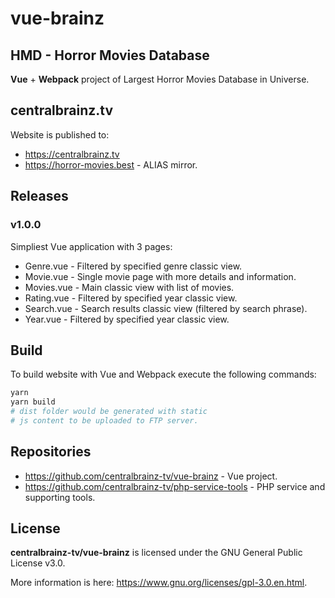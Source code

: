 # vue-brainz
## HMD - Horror Movies Database
**Vue** + **Webpack** project of Largest Horror Movies Database in Universe.
## centralbrainz.tv
Website is published to:
* https://centralbrainz.tv
* https://horror-movies.best - ALIAS mirror.
## Releases
### v1.0.0
Simpliest Vue application with 3 pages:
* Genre.vue - Filtered by specified genre classic view.
* Movie.vue - Single movie page with more details and information.
* Movies.vue - Main classic view with list of movies.
* Rating.vue - Filtered by specified year classic view.
* Search.vue - Search results classic view (filtered by search phrase).
* Year.vue - Filtered by specified year classic view.
## Build
To build website with Vue and Webpack execute the following commands:
```bash
yarn
yarn build
# dist folder would be generated with static 
# js content to be uploaded to FTP server.
```
## Repositories
* https://github.com/centralbrainz-tv/vue-brainz - Vue project.
* https://github.com/centralbrainz-tv/php-service-tools - PHP service and supporting tools.
## License
**centralbrainz-tv/vue-brainz** is licensed under the GNU General Public License v3.0.

More information is here: https://www.gnu.org/licenses/gpl-3.0.en.html.
